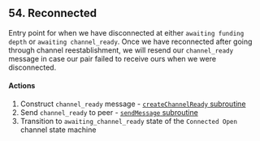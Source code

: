 ## 54. Reconnected

Entry point for when we have disconnected at either `awaiting funding depth` or `awaiting channel_ready`. Once we have reconnected after going through channel reestablishment, we will resend our `channel_ready` message in case our pair failed to receive ours when we were disconnected.

#### Actions

1. Construct `channel_ready` message - [`createChannelReady` subroutine]()
1. Send `channel_ready` to peer - [`sendMessage` subroutine]()
1. Transition to `awaiting_channel_ready` state of the `Connected Open` channel state machine
